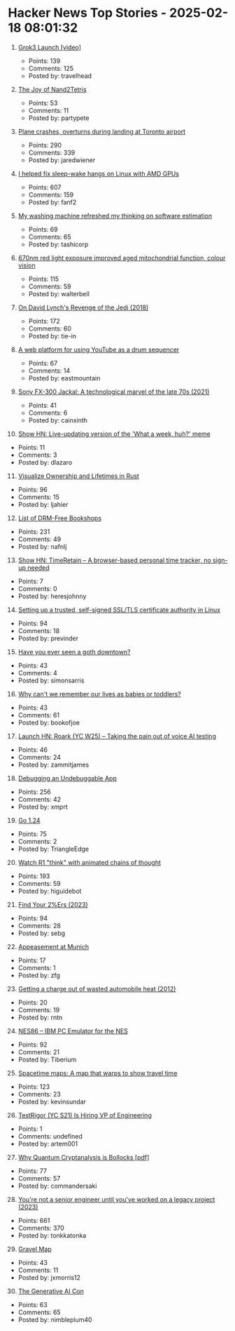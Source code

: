 # Hacker News Top Stories - 2025-02-18 08:01:32

1. [Grok3 Launch [video]](https://x.com/xai/status/1891699715298730482)
   - Points: 139
   - Comments: 125
   - Posted by: travelhead

2. [The Joy of Nand2Tetris](https://tristanrhodes.com/blog/The-Joy-of-Nand2Tetris)
   - Points: 53
   - Comments: 11
   - Posted by: partypete

3. [Plane crashes, overturns during landing at Toronto airport](https://www.cbc.ca/news/canada/toronto/toronto-pearson-overturned-airplane-1.7461227)
   - Points: 290
   - Comments: 339
   - Posted by: jaredwiener

4. [I helped fix sleep-wake hangs on Linux with AMD GPUs](https://nyanpasu64.gitlab.io/blog/amdgpu-sleep-wake-hang/)
   - Points: 607
   - Comments: 159
   - Posted by: fanf2

5. [My washing machine refreshed my thinking on software estimation](https://www.cosive.com/blog/my-washing-machine-refreshed-my-thinking-on-software-effort-estimation)
   - Points: 69
   - Comments: 65
   - Posted by: tashicorp

6. [670nm red light exposure improved aged mitochondrial function, colour vision](https://www.nature.com/articles/s41598-021-02311-1)
   - Points: 115
   - Comments: 59
   - Posted by: walterbell

7. [On David Lynch's Revenge of the Jedi (2018)](https://www.benningtonreview.org/adam-golaski)
   - Points: 172
   - Comments: 60
   - Posted by: tie-in

8. [A web platform for using YouTube as a drum sequencer](https://youtubesequencer.com/)
   - Points: 67
   - Comments: 14
   - Posted by: eastmountain

9. [Sony FX-300 Jackal: A technological marvel of the late 70s (2021)](https://swling.com/blog/2021/03/the-sony-fx-300-jackal-a-holy-grail-technological-marvel-of-the-late-70s/)
   - Points: 41
   - Comments: 6
   - Posted by: cainxinth

10. [Show HN: Live-updating version of the 'What a week, huh?' meme](https://tintin.dlazaro.ca/)
   - Points: 11
   - Comments: 3
   - Posted by: dlazaro

11. [Visualize Ownership and Lifetimes in Rust](https://github.com/cordx56/rustowl)
   - Points: 96
   - Comments: 15
   - Posted by: ljahier

12. [List of DRM-Free Bookshops](https://libreture.com/bookshops/)
   - Points: 231
   - Comments: 49
   - Posted by: nafnlj

13. [Show HN: TimeRetain – A browser-based personal time tracker, no sign-up needed](https://timeretain.com/)
   - Points: 7
   - Comments: 0
   - Posted by: heresjohnny

14. [Setting up a trusted, self-signed SSL/TLS certificate authority in Linux](https://previnder.com/tls-ca-linux/)
   - Points: 94
   - Comments: 18
   - Posted by: previnder

15. [Have you ever seen a goth downtown?](https://danco.substack.com/p/have-you-ever-seen-a-goth-downtown)
   - Points: 43
   - Comments: 4
   - Posted by: simonsarris

16. [Why can't we remember our lives as babies or toddlers?](https://www.theguardian.com/science/2025/feb/16/why-cant-we-remember-our-lives-as-babies-or-toddlers)
   - Points: 43
   - Comments: 61
   - Posted by: bookofjoe

17. [Launch HN: Roark (YC W25) – Taking the pain out of voice AI testing](undefined)
   - Points: 46
   - Comments: 24
   - Posted by: zammitjames

18. [Debugging an Undebuggable App](https://bryce.co/undebuggable/)
   - Points: 256
   - Comments: 42
   - Posted by: xmprt

19. [Go 1.24](https://tip.golang.org/doc/go1.24)
   - Points: 75
   - Comments: 2
   - Posted by: TriangleEdge

20. [Watch R1 "think" with animated chains of thought](https://github.com/dhealy05/frames_of_mind)
   - Points: 193
   - Comments: 59
   - Posted by: higuidebot

21. [Find Your 2%Ers (2023)](https://joyarbitrage.substack.com/p/find-your-2ers)
   - Points: 94
   - Comments: 28
   - Posted by: sebg

22. [Appeasement at Munich](https://snyder.substack.com/p/appeasement-at-munich)
   - Points: 17
   - Comments: 1
   - Posted by: zfg

23. [Getting a charge out of wasted automobile heat (2012)](https://climate.nasa.gov/news/667/getting-a-charge-out-of-wasted-automobile-heat/)
   - Points: 20
   - Comments: 19
   - Posted by: rntn

24. [NES86 – IBM PC Emulator for the NES](https://github.com/decrazyo/nes86)
   - Points: 92
   - Comments: 21
   - Posted by: Tiberium

25. [Spacetime maps: A map that warps to show travel time](https://maps.vvolhejn.com)
   - Points: 123
   - Comments: 23
   - Posted by: kevinsundar

26. [TestRigor (YC S21) Is Hiring VP of Engineering](https://www.ycombinator.com/companies/testrigor/jobs/AuTkpC9-vp-of-engineering)
   - Points: 1
   - Comments: undefined
   - Posted by: artem001

27. [Why Quantum Cryptanalysis is Bollocks [pdf]](https://www.cs.auckland.ac.nz/~pgut001/pubs/bollocks.pdf)
   - Points: 77
   - Comments: 57
   - Posted by: commandersaki

28. [You're not a senior engineer until you've worked on a legacy project (2023)](https://www.infobip.com/developers/blog/seniors-working-on-a-legacy-project)
   - Points: 661
   - Comments: 370
   - Posted by: tonkkatonka

29. [Gravel Map](https://www.gravelmap.com/map#_=10/45.5424/-122.6544)
   - Points: 43
   - Comments: 11
   - Posted by: jxmorris12

30. [The Generative AI Con](https://www.wheresyoured.at/longcon/)
   - Points: 63
   - Comments: 65
   - Posted by: nimbleplum40

